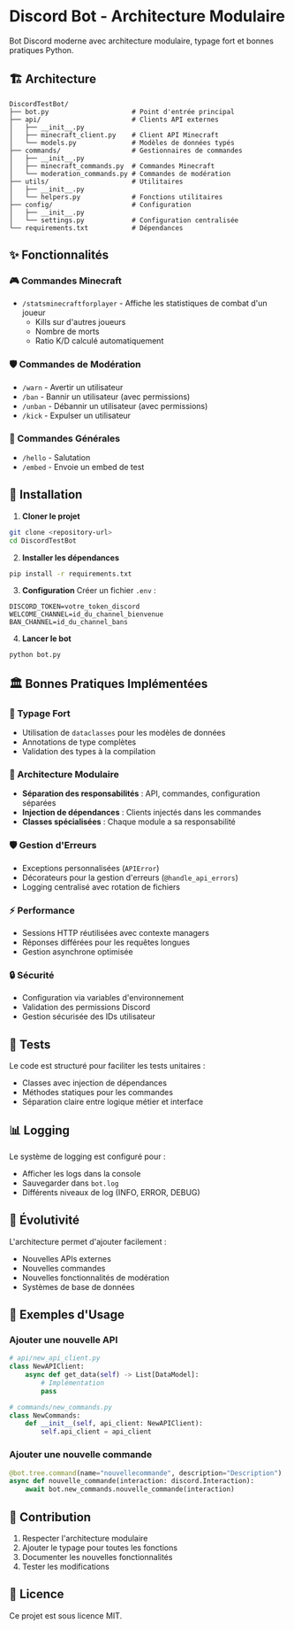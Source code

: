 # Discord Bot - Architecture Modulaire

Bot Discord moderne avec architecture modulaire, typage fort et bonnes pratiques Python.

## 🏗️ Architecture

```
DiscordTestBot/
├── bot.py                     # Point d'entrée principal
├── api/                       # Clients API externes
│   ├── __init__.py
│   ├── minecraft_client.py    # Client API Minecraft
│   └── models.py              # Modèles de données typés
├── commands/                  # Gestionnaires de commandes
│   ├── __init__.py
│   ├── minecraft_commands.py  # Commandes Minecraft
│   └── moderation_commands.py # Commandes de modération
├── utils/                     # Utilitaires
│   ├── __init__.py
│   └── helpers.py             # Fonctions utilitaires
├── config/                    # Configuration
│   ├── __init__.py
│   └── settings.py            # Configuration centralisée
└── requirements.txt           # Dépendances
```

## ✨ Fonctionnalités

### 🎮 Commandes Minecraft

- `/statsminecraftforplayer` - Affiche les statistiques de combat d'un joueur
  - Kills sur d'autres joueurs
  - Nombre de morts
  - Ratio K/D calculé automatiquement

### 🛡️ Commandes de Modération

- `/warn` - Avertir un utilisateur
- `/ban` - Bannir un utilisateur (avec permissions)
- `/unban` - Débannir un utilisateur (avec permissions)
- `/kick` - Expulser un utilisateur

### 🎯 Commandes Générales

- `/hello` - Salutation
- `/embed` - Envoie un embed de test

## 🚀 Installation

1. **Cloner le projet**

```bash
git clone <repository-url>
cd DiscordTestBot
```

2. **Installer les dépendances**

```bash
pip install -r requirements.txt
```

3. **Configuration**
   Créer un fichier `.env` :

```env
DISCORD_TOKEN=votre_token_discord
WELCOME_CHANNEL=id_du_channel_bienvenue
BAN_CHANNEL=id_du_channel_bans
```

4. **Lancer le bot**

```bash
python bot.py
```

## 🏛️ Bonnes Pratiques Implémentées

### 📝 Typage Fort

- Utilisation de `dataclasses` pour les modèles de données
- Annotations de type complètes
- Validation des types à la compilation

### 🔧 Architecture Modulaire

- **Séparation des responsabilités** : API, commandes, configuration séparées
- **Injection de dépendances** : Clients injectés dans les commandes
- **Classes spécialisées** : Chaque module a sa responsabilité

### 🛡️ Gestion d'Erreurs

- Exceptions personnalisées (`APIError`)
- Décorateurs pour la gestion d'erreurs (`@handle_api_errors`)
- Logging centralisé avec rotation de fichiers

### ⚡ Performance

- Sessions HTTP réutilisées avec contexte managers
- Réponses différées pour les requêtes longues
- Gestion asynchrone optimisée

### 🔒 Sécurité

- Configuration via variables d'environnement
- Validation des permissions Discord
- Gestion sécurisée des IDs utilisateur

## 🧪 Tests

Le code est structuré pour faciliter les tests unitaires :

- Classes avec injection de dépendances
- Méthodes statiques pour les commandes
- Séparation claire entre logique métier et interface

## 📊 Logging

Le système de logging est configuré pour :

- Afficher les logs dans la console
- Sauvegarder dans `bot.log`
- Différents niveaux de log (INFO, ERROR, DEBUG)

## 🔄 Évolutivité

L'architecture permet d'ajouter facilement :

- Nouvelles APIs externes
- Nouvelles commandes
- Nouvelles fonctionnalités de modération
- Systèmes de base de données

## 📝 Exemples d'Usage

### Ajouter une nouvelle API

```python
# api/new_api_client.py
class NewAPIClient:
    async def get_data(self) -> List[DataModel]:
        # Implémentation
        pass

# commands/new_commands.py
class NewCommands:
    def __init__(self, api_client: NewAPIClient):
        self.api_client = api_client
```

### Ajouter une nouvelle commande

```python
@bot.tree.command(name="nouvellecommande", description="Description")
async def nouvelle_commande(interaction: discord.Interaction):
    await bot.new_commands.nouvelle_commande(interaction)
```

## 🤝 Contribution

1. Respecter l'architecture modulaire
2. Ajouter le typage pour toutes les fonctions
3. Documenter les nouvelles fonctionnalités
4. Tester les modifications

## 📄 Licence

Ce projet est sous licence MIT.

